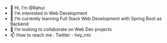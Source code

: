 - 👋 Hi, I’m @Rahul
- 👀 I’m interested in Web Development
- 🌱 I’m currently learning Full Stack Web Development with Spring Boot as Backend 
- 💞️ I’m looking to collaborate on Web Dev projects
- 📫 How to reach me : Twitter - hey_rmi

<!---
heyrmi/heyrmi is a ✨ special ✨ repository because its `README.md` (this file) appears on your GitHub profile.
You can click the Preview link to take a look at your changes.
--->
